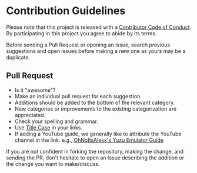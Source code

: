 # Contribution Guidelines
Please note that this project is released with a [Contributor Code of Conduct](CODE_OF_CONDUCT.md).  By participating in this project you agree to abide by its terms.


Before sending a Pull Request or opening an Issue, search previous suggestions and open issues before making a new one as yours may be a duplicate.

## Pull Request
* Is it "awesome"?
* Make an individual pull request for each suggestion.
* Additions should be added to the bottom of the relevant category.
* New categories or improvements to the existing categorization are appreciated.
* Check your spelling and grammar.
* Use [Title Case](https://titlecaseconverter.com/) in your links.
* If adding a YouTube guide, we generally like to attribute the YouTube channel in the link. e.g., [OhNoItsAlexx's Yuzu Emulator Guide](https://www.youtube.com/watch?v=DvM8FzxDqHQ)

If you are not confident in forking the repository, making the change, and sending the PR, don't hesitate to open an Issue describing the addition or the change you want to make/discuss.
